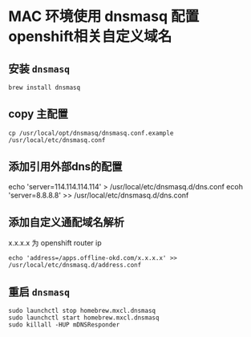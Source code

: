 # MAC 环境使用 dnsmasq 配置openshift相关自定义域名


## 安装 `dnsmasq`

```
brew install dnsmasq
```

## copy 主配置

```
cp /usr/local/opt/dnsmasq/dnsmasq.conf.example /usr/local/etc/dnsmasq.conf
```

## 添加引用外部dns的配置

echo 'server=114.114.114.114' > /usr/local/etc/dnsmasq.d/dns.conf
ecoh 'server=8.8.8.8' >> /usr/local/etc/dnsmasq.d/dns.conf

## 添加自定义通配域名解析

x.x.x.x 为 openshift router ip 

```
echo 'address=/apps.offline-okd.com/x.x.x.x' >> /usr/local/etc/dnsmasq.d/address.conf
```

## 重启 `dnsmasq`

```
sudo launchctl stop homebrew.mxcl.dnsmasq
sudo launchctl start homebrew.mxcl.dnsmasq
sudo killall -HUP mDNSResponder
```